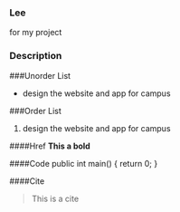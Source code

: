 ### Lee
for my project

### Description

###Unorder List
* design the website and app for campus

###Order List
1. design the website and app for campus


####Href
**This a bold**

####Code
        public int main()
        {
          return 0;
        }


####Cite
> This is a cite
